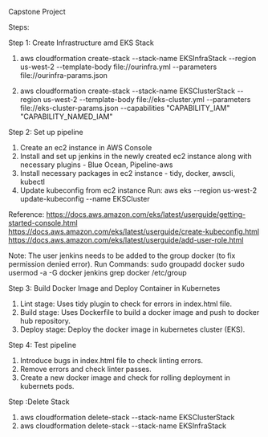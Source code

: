 
Capstone Project

Steps:


Step 1: Create Infrastructure amd EKS Stack

1. aws cloudformation create-stack --stack-name EKSInfraStack --region us-west-2 --template-body file://ourinfra.yml --parameters file://ourinfra-params.json

2. aws cloudformation create-stack --stack-name EKSClusterStack --region us-west-2 --template-body file://eks-cluster.yml --parameters file://eks-cluster-params.json --capabilities "CAPABILITY_IAM" "CAPABILITY_NAMED_IAM"


Step 2: Set up pipeline

1. Create an ec2 instance in AWS Console 
2. Install and set up jenkins in the newly created ec2 instance along with necessary plugins - Blue Ocean, Pipeline-aws
3. Install necessary packages in ec2 instance - tidy, docker, awscli, kubectl
4. Update kubeconfig from ec2 instance
        Run: aws eks --region us-west-2 update-kubeconfig --name EKSCluster

Reference:
https://docs.aws.amazon.com/eks/latest/userguide/getting-started-console.html
https://docs.aws.amazon.com/eks/latest/userguide/create-kubeconfig.html
https://docs.aws.amazon.com/eks/latest/userguide/add-user-role.html

Note: The user jenkins needs to be added to the group docker (to fix permission denied error).
Run Commands:
sudo groupadd docker
sudo usermod -a -G docker jenkins
grep docker /etc/group


Step 3: Build Docker Image and Deploy Container in Kubernetes

1. Lint stage: Uses tidy plugin to check for errors in index.html file.
2. Build stage: Uses Dockerfile to build a docker image and push to docker hub repository.
3. Deploy stage: Deploy the docker image in kubernetes cluster (EKS).


Step 4: Test pipeline

1. Introduce bugs in index.html file to check linting errors.
2. Remove errors and check linter passes.
3. Create a new docker image and check for rolling deployment in kubernets pods.


Step :Delete Stack

1. aws cloudformation delete-stack --stack-name EKSClusterStack
2. aws cloudformation delete-stack --stack-name EKSInfraStack